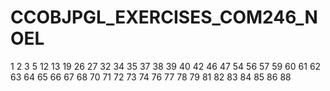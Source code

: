 # CCOBJPGL_EXERCISES_COM246_NOEL



1
2
3
5
12
13
19
26
27
32
34
35
37
38
39
40
42
46
47
54
56
57
59
60
61
62
63
64
65
66
67
68
70
71
72
73
74
76
77
78
79
81
82
83
84
85
86
88
